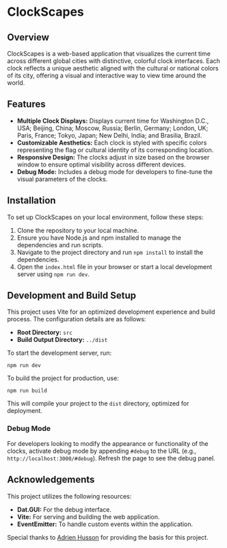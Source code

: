 
# ClockScapes

## Overview

ClockScapes is a web-based application that visualizes the current time across different global cities with distinctive, colorful clock interfaces. Each clock reflects a unique aesthetic aligned with the cultural or national colors of its city, offering a visual and interactive way to view time around the world.

## Features

- **Multiple Clock Displays:** Displays current time for Washington D.C., USA; Beijing, China; Moscow, Russia; Berlin, Germany; London, UK; Paris, France; Tokyo, Japan; New Delhi, India; and Brasilia, Brazil.
- **Customizable Aesthetics:** Each clock is styled with specific colors representing the flag or cultural identity of its corresponding location.
- **Responsive Design:** The clocks adjust in size based on the browser window to ensure optimal visibility across different devices.
- **Debug Mode:** Includes a debug mode for developers to fine-tune the visual parameters of the clocks.

## Installation

To set up ClockScapes on your local environment, follow these steps:

1. Clone the repository to your local machine.
2. Ensure you have Node.js and npm installed to manage the dependencies and run scripts.
3. Navigate to the project directory and run `npm install` to install the dependencies.
4. Open the `index.html` file in your browser or start a local development server using `npm run dev`.

## Development and Build Setup

This project uses Vite for an optimized development experience and build process. The configuration details are as follows:

- **Root Directory:** `src`
- **Build Output Directory:** `../dist`

To start the development server, run:

```
npm run dev
```

To build the project for production, use:

```
npm run build
```

This will compile your project to the `dist` directory, optimized for deployment.


### Debug Mode

For developers looking to modify the appearance or functionality of the clocks, activate debug mode by appending `#debug` to the URL (e.g., `http://localhost:3000/#debug`). Refresh the page to see the debug panel.

## Acknowledgements

This project utilizes the following resources:

- **Dat.GUI:** For the debug interface.
- **Vite:** For serving and building the web application.
- **EventEmitter:** To handle custom events within the application.

Special thanks to [Adrien Husson](https://github.com/hssnadr) for providing the basis for this project.
